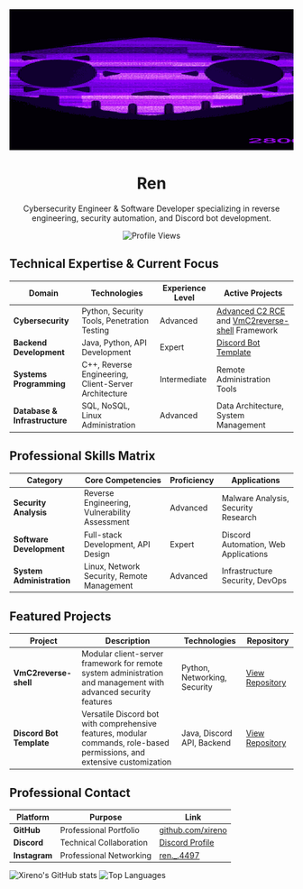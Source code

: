 <img src="banner_stretched.gif" alt="Banner" style="width:100%; height:250px; object-fit:cover;">

<h1 align="center">Ren</h1>

<p align="center">
  Cybersecurity Engineer & Software Developer specializing in reverse engineering, security automation, and Discord bot development.
</p>

<p align="center">
  <img src="https://komarev.com/ghpvc/?username=xireno&color=blueviolet" alt="Profile Views">
</p>

## Technical Expertise & Current Focus

| **Domain** | **Technologies** | **Experience Level** | **Active Projects** |
|------------|------------------|---------------------|---------------------|
| **Cybersecurity** | Python, Security Tools, Penetration Testing | Advanced | [Advanced C2 RCE](https://github.com/xireno/RCE-malware) and [VmC2reverse-shell](https://github.com/xireno/vmc2) Framework |
| **Backend Development** | Java, Python, API Development | Expert | [Discord Bot Template](https://github.com/xireno/discord-bot-template) |
| **Systems Programming** | C++, Reverse Engineering, Client-Server Architecture | Intermediate | Remote Administration Tools |
| **Database & Infrastructure** | SQL, NoSQL, Linux Administration | Advanced | Data Architecture, System Management |

## Professional Skills Matrix

| **Category** | **Core Competencies** | **Proficiency** | **Applications** |
|--------------|----------------------|-----------------|------------------|
| **Security Analysis** | Reverse Engineering, Vulnerability Assessment | Advanced | Malware Analysis, Security Research |
| **Software Development** | Full-stack Development, API Design | Expert | Discord Automation, Web Applications |
| **System Administration** | Linux, Network Security, Remote Management | Advanced | Infrastructure Security, DevOps |

## Featured Projects

| **Project** | **Description** | **Technologies** | **Repository** |
|-------------|-----------------|------------------|----------------|
| **VmC2reverse-shell** | Modular client-server framework for remote system administration and management with advanced security features | Python, Networking, Security | [View Repository](https://github.com/xireno/vmc2) |
| **Discord Bot Template** | Versatile Discord bot with comprehensive features, modular commands, role-based permissions, and extensive customization | Java, Discord API, Backend | [View Repository](https://github.com/xireno/discord-bot-template) |

## Professional Contact

| **Platform** | **Purpose** | **Link** |
|--------------|-------------|----------|
| **GitHub** | Professional Portfolio | [github.com/xireno](https://github.com/xireno) |
| **Discord** | Technical Collaboration | [Discord Profile](https://discordapp.com/users/957578507649683457) |
| **Instagram** | Professional Networking | [ren._.4497](https://instagram.com/ren._.4497) |

![Xireno's GitHub stats](https://github-readme-stats.vercel.app/api?username=xireno&show_icons=true&theme=radical)
![Top Languages](https://github-readme-stats.vercel.app/api/top-langs/?username=xireno&layout=compact&theme=radical)
